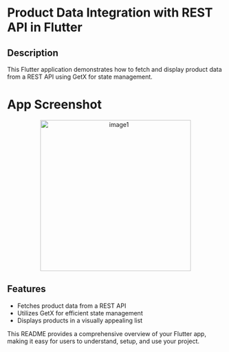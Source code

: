 # Product Data Integration with REST API in Flutter

## Description

This Flutter application demonstrates how to fetch and display product data from a REST API using GetX for state management.

# App Screenshot
<p align="center">
  <img src="https://github.com/user-attachments/assets/54b66a06-8438-456b-97f4-6f7cf4f3a3e8" alt="image1" width="350"/>
</p>


## Features

- Fetches product data from a REST API
- Utilizes GetX for efficient state management
- Displays products in a visually appealing list


This README provides a comprehensive overview of your Flutter app, making it easy for users to understand, setup, and use your project.
